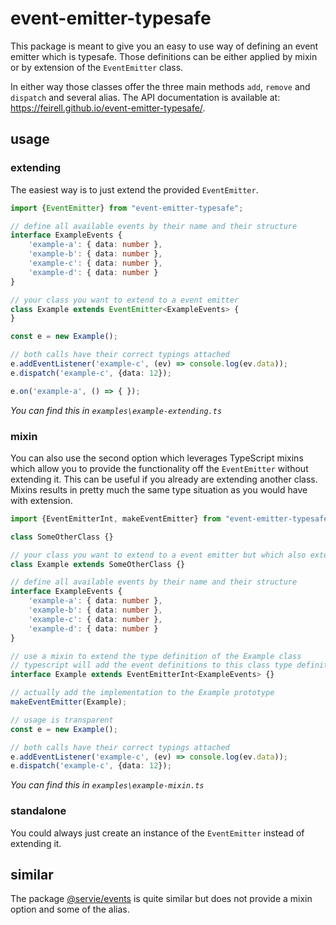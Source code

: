 # event-emitter-typesafe

This package is meant to give you an easy to use way of defining an event emitter which is typesafe. Those definitions
can be either applied by mixin or by extension of the `EventEmitter` class. 

In either way those classes offer the three main methods `add`, `remove` and `dispatch` and several alias. The API
documentation is available at: https://feirell.github.io/event-emitter-typesafe/.

## usage

### extending

The easiest way is to just extend the provided `EventEmitter`.

<!-- USEFILE: examples\example-extending.ts; str => str.replace(/\.\.\/src\/index/g,'event-emitter-typesafe') -->
``` ts
import {EventEmitter} from "event-emitter-typesafe";

// define all available events by their name and their structure
interface ExampleEvents {
    'example-a': { data: number },
    'example-b': { data: number },
    'example-c': { data: number },
    'example-d': { data: number }
}

// your class you want to extend to a event emitter
class Example extends EventEmitter<ExampleEvents> {
}

const e = new Example();

// both calls have their correct typings attached
e.addEventListener('example-c', (ev) => console.log(ev.data));
e.dispatch('example-c', {data: 12});

e.on('example-a', () => { });
```
*You can find this in `examples\example-extending.ts`*

### mixin

You can also use the second option which leverages TypeScript mixins which allow you to provide the functionality off
the  `EventEmitter` without extending it. This can be useful if you already are extending another class.
Mixins results in pretty much the same type situation as you would have with extension.

<!-- USEFILE: examples\example-mixin.ts; str => str.replace(/\.\.\/src\/index/g,'event-emitter-typesafe') -->
``` ts
import {EventEmitterInt, makeEventEmitter} from "event-emitter-typesafe";

class SomeOtherClass {}

// your class you want to extend to a event emitter but which also extends another class
class Example extends SomeOtherClass {}

// define all available events by their name and their structure
interface ExampleEvents {
    'example-a': { data: number },
    'example-b': { data: number },
    'example-c': { data: number },
    'example-d': { data: number }
}

// use a mixin to extend the type definition of the Example class
// typescript will add the event definitions to this class type definition
interface Example extends EventEmitterInt<ExampleEvents> {}

// actually add the implementation to the Example prototype
makeEventEmitter(Example);

// usage is transparent
const e = new Example();

// both calls have their correct typings attached
e.addEventListener('example-c', (ev) => console.log(ev.data));
e.dispatch('example-c', {data: 12});
```
*You can find this in `examples\example-mixin.ts`*

### standalone

You could always just create an instance of the `EventEmitter` instead of extending it.

## similar

The package [@servie/events](https://www.npmjs.com/package/@servie/events) is quite similar but does not provide a mixin
option and some of the alias. 